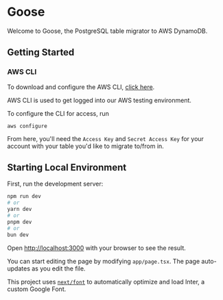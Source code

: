 # Goose

Welcome to Goose, the PostgreSQL table migrator to AWS DynamoDB.

## Getting Started

### AWS CLI

To download and configure the AWS CLI, [click here](https://docs.aws.amazon.com/cli/latest/userguide/getting-started-install.html).

AWS CLI is used to get logged into our AWS testing environment.

To configure the CLI for access, run

```
aws configure
```

From here, you'll need the `Access Key` and `Secret Access Key` for your account with your table you'd like to migrate to/from in.

## Starting Local Environment

First, run the development server:

```bash
npm run dev
# or
yarn dev
# or
pnpm dev
# or
bun dev
```

Open [http://localhost:3000](http://localhost:3000) with your browser to see the result.

You can start editing the page by modifying `app/page.tsx`. The page auto-updates as you edit the file.

This project uses [`next/font`](https://nextjs.org/docs/basic-features/font-optimization) to automatically optimize and load Inter, a custom Google Font.
